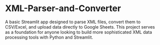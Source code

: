 # XML-Parser-and-Converter
A basic Streamlit app designed to parse XML files, convert them to CSV/Excel, and upload data directly to Google Sheets. This project serves as a foundation for anyone looking to build more sophisticated XML data processing tools with Python and Streamlit.
